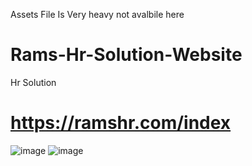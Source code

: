 Assets File Is Very heavy not avalbile here
# Rams-Hr-Solution-Website
Hr Solution
# https://ramshr.com/index
![image](https://github.com/user-attachments/assets/2634c61b-a94d-421a-8886-42b0003811e5)
![image](https://github.com/user-attachments/assets/ddd12d08-ae25-41a7-bbad-c5a9203eb880)
